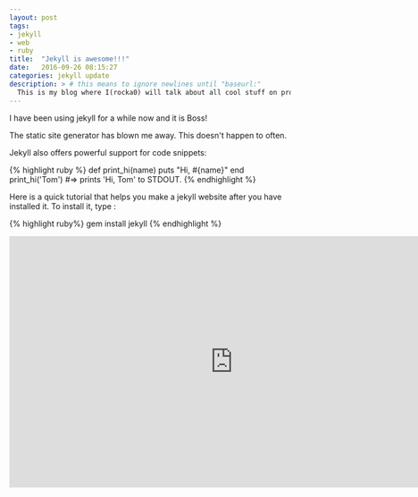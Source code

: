 ```yaml
---
layout: post
tags:
- jekyll
- web
- ruby
title:  "Jekyll is awesome!!!"
date:   2016-09-26 08:15:27
categories: jekyll update
description: > # this means to ignore newlines until "baseurl:"
  This is my blog where I(rocka0) will talk about all cool stuff on programming
---
```

I have been using jekyll for a while now and it is Boss!

The static site generator has blown me away. This doesn't happen to often.

Jekyll also offers powerful support for code snippets:

{% highlight ruby %}
def print_hi(name)
  puts "Hi, #{name}"
end
print_hi('Tom')
#=> prints 'Hi, Tom' to STDOUT.
{% endhighlight %}

Here is a quick tutorial that helps you make a jekyll website after you have installed it. To install it, type :

{% highlight ruby%}
gem install jekyll
{% endhighlight %}

<iframe src="https://www.youtube.com/embed/iWowJBRMtpc" width="800" height="450" frameborder="0">  </iframe>
